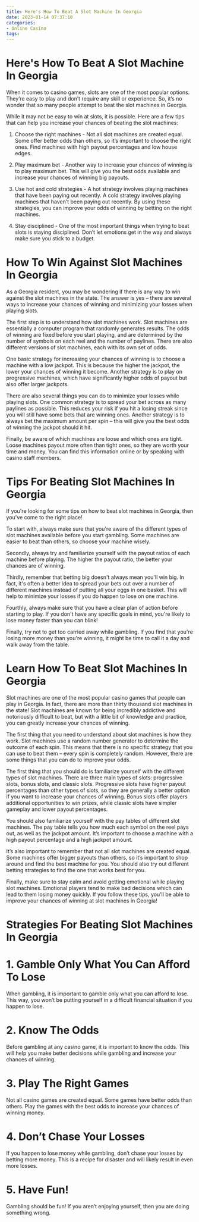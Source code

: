 ```yaml
---
title: Here's How To Beat A Slot Machine In Georgia 
date: 2023-01-14 07:37:10
categories:
- Online Casino
tags:
---
```



#  Here's How To Beat A Slot Machine In Georgia 

When it comes to casino games, slots are one of the most popular options. They’re easy to play and don’t require any skill or experience. So, it’s no wonder that so many people attempt to beat the slot machines in Georgia.

While it may not be easy to win at slots, it is possible. Here are a few tips that can help you increase your chances of beating the slot machines: 

1. Choose the right machines - Not all slot machines are created equal. Some offer better odds than others, so it’s important to choose the right ones. Find machines with high payout percentages and low house edges.

2. Play maximum bet - Another way to increase your chances of winning is to play maximum bet. This will give you the best odds available and increase your chances of winning big payouts.

3. Use hot and cold strategies - A hot strategy involves playing machines that have been paying out recently. A cold strategy involves playing machines that haven’t been paying out recently. By using these strategies, you can improve your odds of winning by betting on the right machines.

4. Stay disciplined - One of the most important things when trying to beat slots is staying disciplined. Don’t let emotions get in the way and always make sure you stick to a budget.

#  How To Win Against Slot Machines In Georgia 

As a Georgia resident, you may be wondering if there is any way to win against the slot machines in the state. The answer is yes – there are several ways to increase your chances of winning and minimizing your losses when playing slots.

The first step is to understand how slot machines work. Slot machines are essentially a computer program that randomly generates results. The odds of winning are fixed before you start playing, and are determined by the number of symbols on each reel and the number of paylines. There are also different versions of slot machines, each with its own set of odds.

One basic strategy for increasing your chances of winning is to choose a machine with a low jackpot. This is because the higher the jackpot, the lower your chances of winning it become. Another strategy is to play on progressive machines, which have significantly higher odds of payout but also offer larger jackpots.

There are also several things you can do to minimize your losses while playing slots. One common strategy is to spread your bet across as many paylines as possible. This reduces your risk if you hit a losing streak since you will still have some bets that are winning ones. Another strategy is to always bet the maximum amount per spin – this will give you the best odds of winning the jackpot should it hit.

Finally, be aware of which machines are loose and which ones are tight. Loose machines payout more often than tight ones, so they are worth your time and money. You can find this information online or by speaking with casino staff members.

#  Tips For Beating Slot Machines In Georgia 

If you're looking for some tips on how to beat slot machines in Georgia, then you've come to the right place!

To start with, always make sure that you're aware of the different types of slot machines available before you start gambling. Some machines are easier to beat than others, so choose your machine wisely.

Secondly, always try and familiarize yourself with the payout ratios of each machine before playing. The higher the payout ratio, the better your chances are of winning.

Thirdly, remember that betting big doesn't always mean you'll win big. In fact, it's often a better idea to spread your bets out over a number of different machines instead of putting all your eggs in one basket. This will help to minimize your losses if you do happen to lose on one machine.

Fourthly, always make sure that you have a clear plan of action before starting to play. If you don't have any specific goals in mind, you're likely to lose money faster than you can blink!

Finally, try not to get too carried away while gambling. If you find that you're losing more money than you're winning, it might be time to call it a day and walk away from the table.

#  Learn How To Beat Slot Machines In Georgia 

Slot machines are one of the most popular casino games that people can play in Georgia. In fact, there are more than thirty thousand slot machines in the state! Slot machines are known for being incredibly addictive and notoriously difficult to beat, but with a little bit of knowledge and practice, you can greatly increase your chances of winning.

The first thing that you need to understand about slot machines is how they work. Slot machines use a random number generator to determine the outcome of each spin. This means that there is no specific strategy that you can use to beat them – every spin is completely random. However, there are some things that you can do to improve your odds.

The first thing that you should do is familiarize yourself with the different types of slot machines. There are three main types of slots: progressive slots, bonus slots, and classic slots. Progressive slots have higher payout percentages than other types of slots, so they are generally a better option if you want to increase your chances of winning. Bonus slots offer players additional opportunities to win prizes, while classic slots have simpler gameplay and lower payout percentages.

You should also familiarize yourself with the pay tables of different slot machines. The pay table tells you how much each symbol on the reel pays out, as well as the jackpot amount. It’s important to choose a machine with a high payout percentage and a high jackpot amount.

It’s also important to remember that not all slot machines are created equal. Some machines offer bigger payouts than others, so it’s important to shop around and find the best machine for you. You should also try out different betting strategies to find the one that works best for you.

Finally, make sure to stay calm and avoid getting emotional while playing slot machines. Emotional players tend to make bad decisions which can lead to them losing money quickly. If you follow these tips, you’ll be able to improve your chances of winning at slot machines in Georgia!

#  Strategies For Beating Slot Machines In Georgia

# 1. Gamble Only What You Can Afford To Lose

When gambling, it is important to gamble only what you can afford to lose. This way, you won’t be putting yourself in a difficult financial situation if you happen to lose.

# 2. Know The Odds

Before gambling at any casino game, it is important to know the odds. This will help you make better decisions while gambling and increase your chances of winning.

# 3. Play The Right Games

Not all casino games are created equal. Some games have better odds than others. Play the games with the best odds to increase your chances of winning money.

# 4. Don’t Chase Your Losses

If you happen to lose money while gambling, don’t chase your losses by betting more money. This is a recipe for disaster and will likely result in even more losses.

# 5. Have Fun!

Gambling should be fun! If you aren’t enjoying yourself, then you are doing something wrong.